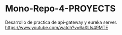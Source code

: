 # Mono-Repo-4-PROYECTS
Desarrollo de practica de api-gateway y eureka server.
https://www.youtube.com/watch?v=6aXLIs49MTE
